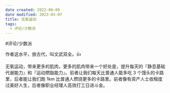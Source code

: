 ```yaml
---
date created: 2022-06-09
date modified: 2023-03-07
title: 无氧运动
tags:
  - 评论/少数派
---
```


#评论/少数派

作者这水平，放古代，叫文武双全。👍

无氧运动，带来更多的肌肉，更多的肌肉带来一个好处是，提升每天的『静息基础代谢能力』和『运动燃脂能力』。前者让我们每天比普通人能多吃 3 个馒头的卡路里，后者能让我们跑 1km 比普通人燃烧更多的卡路里。前者像有资产人士收租度过美好人生，后者像职业经理人高效打工日进斗金。

